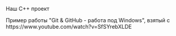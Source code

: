 <p>Наш С++ проект</p>
<p>Пример работы "Git &amp; GitHub - работа под Windows", взятый с https://www.youtube.com/watch?v=SfSYrebXLDE</p>
